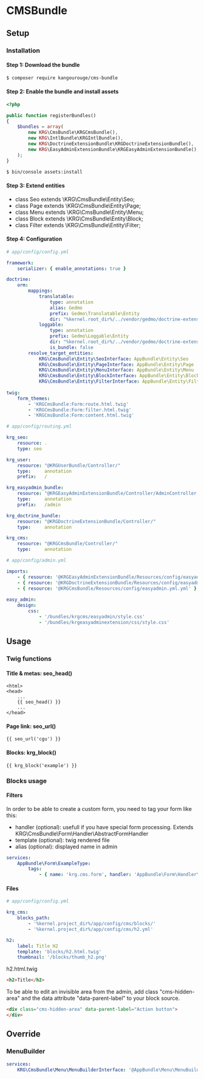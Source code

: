 # CMSBundle

## Setup

### Installation

#### Step 1: Download the bundle

```sh
$ composer require kangourouge/cms-bundle
```

#### Step 2: Enable the bundle and install assets
```php
<?php

public function registerBundles()
{
    $bundles = array(
        new KRG\CmsBundle\KRGCmsBundle(),
        new KRG\IntlBundle\KRGIntlBundle(),
        new KRG\DoctrineExtensionBundle\KRGDoctrineExtensionBundle(),
        new KRG\EasyAdminExtensionBundle\KRGEasyAdminExtensionBundle(),
    );
}
```

```sh
$ bin/console assets:install
```

#### Step 3: Extend entities

- class Seo extends \KRG\CmsBundle\Entity\Seo;
- class Page extends \KRG\CmsBundle\Entity\Page;
- class Menu extends \KRG\CmsBundle\Entity\Menu;
- class Block extends \KRG\CmsBundle\Entity\Block;
- class Filter extends \KRG\CmsBundle\Entity\Filter;

#### Step 4: Configuration

```yaml
# app/config/config.yml

framework:
    serializer: { enable_annotations: true }

doctrine:
    orm:
        mappings:
            translatable:
                type: annotation
                alias: Gedmo
                prefix: Gedmo\Translatable\Entity
                dir: "%kernel.root_dir%/../vendor/gedmo/doctrine-extensions/lib/Gedmo/Translatable/Entity"
            loggable:
                type: annotation
                prefix: Gedmo\Loggable\Entity
                dir: "%kernel.root_dir%/../vendor/gedmo/doctrine-extensions/lib/Gedmo/Loggable/Entity"
                is_bundle: false
        resolve_target_entities:
            KRG\CmsBundle\Entity\SeoInterface: AppBundle\Entity\Seo
            KRG\CmsBundle\Entity\PageInterface: AppBundle\Entity\Page
            KRG\CmsBundle\Entity\MenuInterface: AppBundle\Entity\Menu
            KRG\CmsBundle\Entity\BlockInterface: AppBundle\Entity\Block
            KRG\CmsBundle\Entity\FilterInterface: AppBundle\Entity\Filter
            
twig:
    form_themes:
        - 'KRGCmsBundle:Form:route.html.twig'
        - 'KRGCmsBundle:Form:filter.html.twig'
        - 'KRGCmsBundle:Form:content.html.twig'
```

```yaml
# app/config/routing.yml

krg_seo:
    resource: .
    type: seo

krg_user:
    resource: "@KRGUserBundle/Controller/"
    type:     annotation
    prefix:   /

krg_easyadmin_bundle:
    resource: "@KRGEasyAdminExtensionBundle/Controller/AdminController.php"
    type:     annotation
    prefix:   /admin

krg_doctrine_bundle:
    resource: "@KRGDoctrineExtensionBundle/Controller/"
    type:     annotation

krg_cms:
    resource: "@KRGCmsBundle/Controller/"
    type:     annotation
```

```yaml
# app/config/admin.yml

imports:
    - { resource: '@KRGEasyAdminExtensionBundle/Resources/config/easyadmin.yml' }
    - { resource: '@KRGDoctrineExtensionBundle/Resources/config/easyadmin.yml' }    
    - { resource: '@KRGCmsBundle/Resources/config/easyadmin.yml.yml' }
    
easy_admin:
    design:
        css:
            - '/bundles/krgcms/easyadmin/style.css'
            - '/bundles/krgeasyadminextension/css/style.css'
```

## Usage

### Twig functions

#### Title & metas: seo_head()

```twig
<html>
<head>
    ...
    {{ seo_head() }}
    ...
</head>
```

#### Page link: seo_url()

```twig
{{ seo_url('cgu') }}
```

#### Blocks: krg_block()

```twig
{{ krg_block('example') }}
```

### Blocks usage

#### Filters

In order to be able to create a custom form, you need to tag your form like this:

- handler (optional): usefull if you have special form processing. Extends KRG\CmsBundle\Form\Handler\AbstractFormHandler
- template (optional): twig rendered file
- alias (optional): displayed name in admin

```yaml
services:
    AppBundle\Form\ExampleType:
        tags:
            - { name: 'krg.cms.form', handler: 'AppBundle\Form\Handler\TestHandler', template: '@App/Form/test.html.twig', alias: 'Form test' }
```

#### Files

```yaml
# app/config/config.yml

krg_cms:
    blocks_path:
        - '%kernel.project_dir%/app/config/cms/blocks/'
        - '%kernel.project_dir%/app/config/cms/h2.yml'
```

```yaml
h2:
    label: Title H2
    template: 'blocks/h2.html.twig'
    thumbnail: '/blocks/thumb_h2.png'
```

h2.html.twig
```html
<h2>Title</h2>
```

To be able to edit an invisible area from the admin, add class "cms-hidden-area" and the data attribute "data-parent-label" to your block source.
```html
<div class="cms-hidden-area" data-parent-label="Action button">
</div> 
```

## Override

### MenuBuilder

```yaml
services:
    KRG\CmsBundle\Menu\MenuBuilderInterface: '@AppBundle\Menu\MenuBuilder'
```


